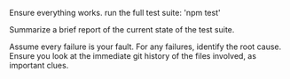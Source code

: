 Ensure everything works. run the full test suite: 'npm test'

Summarize a brief report of the current state of the test suite.

Assume every failure is your fault. For any failures, identify the root cause. Ensure you look at the immediate git history of the files involved, as important clues.